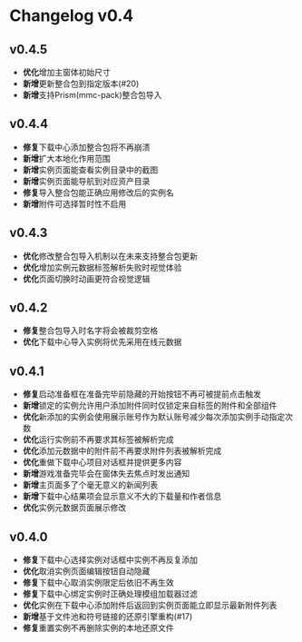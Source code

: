 # Changelog v0.4

## v0.4.5

- **优化**增加主窗体初始尺寸
- **新增**更新整合包到指定版本(#20)
- **新增**支持Prism(mmc-pack)整合包导入

## v0.4.4

- **修复**下载中心添加整合包将不再崩溃
- **新增**扩大本地化作用范围
- **新增**实例页面能查看实例目录中的截图
- **新增**实例页面能导航到对应资产目录
- **修复**导入整合包能正确应用修改后的实例名
- **新增**附件可选择暂时性不启用

## v0.4.3

- **优化**修改整合包导入机制以在未来支持整合包更新
- **优化**增加实例元数据标签解析失败时视觉体验
- **优化**页面切换时动画更符合视觉逻辑

## v0.4.2

- **修复**整合包导入时名字将会被裁剪空格
- **优化**下载中心导入实例将优先采用在线元数据

## v0.4.1

- **修复**启动准备框在准备完毕前隐藏的开始按钮不再可被提前点击触发
- **新增**锁定的实例允许用户添加附件同时仅锁定来自标签的附件和全部组件
- **优化**新添加的实例会使用展示账号作为默认账号减少每次添加实例手动指定次数
- **优化**运行实例前不再要求其标签被解析完成
- **优化**添加元数据中的附件前不再要求附件列表被解析完成
- **优化**重做下载中心项目对话框并提供更多内容
- **新增**游戏准备完毕会在窗体失去焦点时发出通知
- **新增**主页面多了个毫无意义的新闻列表
- **新增**下载中心结果项会显示意义不大的下载量和作者信息
- **优化**实例元数据页面展示修改

## v0.4.0

- **修复**下载中心选择实例对话框中实例不再反复添加
- **优化**取消实例页面编辑按钮自动隐藏
- **修复**下载中心取消实例限定后依旧不再生效
- **修复**下载中心绑定实例时正确处理模组加载器过滤
- **优化**实例在下载中心添加附件后返回到实例页面能立即显示最新附件列表
- **新增**基于文件池和符号链接的还原引擎重构(#17)
- **修复**重置实例不再删除实例的本地还原文件
